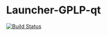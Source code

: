# Launcher-GPLP-qt

[![Build Status](https://travis-ci.org/Regigicas/Launcher-GPLP-qt.svg?branch=master)](https://travis-ci.org/Regigicas/Launcher-GPLP-qt)
